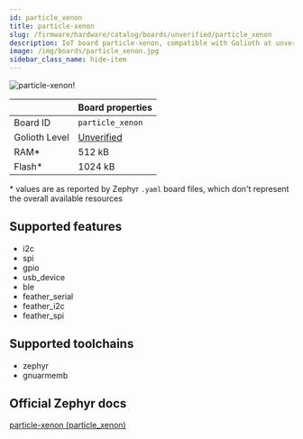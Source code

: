 ```yaml
---
id: particle_xenon
title: particle-xenon
slug: /firmware/hardware/catalog/boards/unverified/particle_xenon
description: IoT board particle-xenon, compatible with Golioth at unverified level.
image: /img/boards/particle_xenon.jpg
sidebar_class_name: hide-item
---
```


[//]: # (This is an auto-generated file, do not edit! Changes to it will be lost upon re-generation)

![particle-xenon!](/img/boards/particle_xenon.jpg "particle-xenon")

|                | Board properties     |
| -------------  | -------------------- |
| Board ID       | `particle_xenon` |
| Golioth Level  | [Unverified](/firmware/hardware#unverified-boards) |
| RAM*           | 512 kB |
| Flash*         | 1024 kB |

\* values are as reported by Zephyr `.yaml` board files, which don't represent the overall available resources



## Supported features

* i2c
* spi
* gpio
* usb_device
* ble
* feather_serial
* feather_i2c
* feather_spi

## Supported toolchains

* zephyr
* gnuarmemb

## Official Zephyr docs

[particle-xenon (particle_xenon)](https://docs.zephyrproject.org/latest/boards/particle/xenon/doc/index.html)
